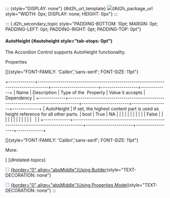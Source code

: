 ::: {style="DISPLAY: none"}
[](ms-xhelp:///?Id=d2h_url_template){#d2h_url_template} ![](!package_url!){#d2h_package_url style="WIDTH: 0px; DISPLAY: none; HEIGHT: 0px"}
:::

::: {.d2h_secondary_topic style="PADDING-BOTTOM: 10pt; MARGIN: 0pt; PADDING-LEFT: 0pt; PADDING-RIGHT: 0pt; PADDING-TOP: 0pt"}
#### AutoHeight {#autoheight style="tab-stops: 0pt"}

The Accordion Control supports AutoHeight functionality.

Properties

[]{style="FONT-FAMILY: 'Calibri','sans-serif'; FONT-SIZE: 11pt"} 

+-------------+-----------------------------------------------------------------------------------+-----------------------+------------------+-------------+
| Name        | Description                                                                       | Type of the  Property | Value it accepts | Dependency  |
+-------------+-----------------------------------------------------------------------------------+-----------------------+------------------+-------------+
| AutoHeight  | If set, the highest content part is used as height reference for all other parts. | bool                  | True             | NA          |
|             |                                                                                   |                       |                  |             |
|             |                                                                                   |                       | False            |             |
|             |                                                                                   |                       |                  |             |
|             |                                                                                   |                       |                  |             |
+-------------+-----------------------------------------------------------------------------------+-----------------------+------------------+-------------+

[]{style="FONT-FAMILY: 'Calibri','sans-serif'; FONT-SIZE: 11pt"} 

More:

[ ]{#related-topics}

[![](button.gif){border="0" align="absMiddle"}Using Builder](ms-xhelp:///?Id=2de9d67f-0968-4c08-84ec-1dbc93d7d766){style="TEXT-DECORATION: none"}

[![](button.gif){border="0" align="absMiddle"}Using Properties Model](ms-xhelp:///?Id=5a482f58-44a7-4c5c-b332-8755c2654c65){style="TEXT-DECORATION: none"}
:::
